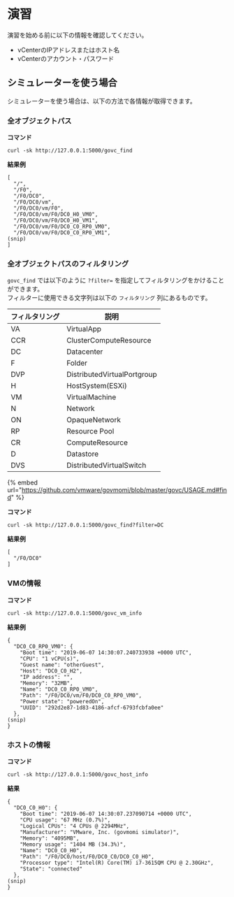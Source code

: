 # 演習

演習を始める前に以下の情報を確認してください。

* vCenterのIPアドレスまたはホスト名
* vCenterのアカウント・パスワード

## シミュレーターを使う場合

シミュレーターを使う場合は、以下の方法で各情報が取得できます。

### 全オブジェクトパス

**コマンド**

```
curl -sk http://127.0.0.1:5000/govc_find
```

**結果例**

```
[
  "/",
  "/F0",
  "/F0/DC0",
  "/F0/DC0/vm",
  "/F0/DC0/vm/F0",
  "/F0/DC0/vm/F0/DC0_H0_VM0",
  "/F0/DC0/vm/F0/DC0_H0_VM1",
  "/F0/DC0/vm/F0/DC0_C0_RP0_VM0",
  "/F0/DC0/vm/F0/DC0_C0_RP0_VM1",
(snip)
]
```

### 全オブジェクトパスのフィルタリング

`govc_find` では以下のように `?filter=` を指定してフィルタリングをかけることができます。  
フィルターに使用できる文字列は以下の `フィルタリング` 列にあるものです。

| フィルタリング |             説明            |
|----------------|-----------------------------|
| VA             | VirtualApp                  |
| CCR            | ClusterComputeResource      |
| DC             | Datacenter                  |
| F              | Folder                      |
| DVP            | DistributedVirtualPortgroup |
| H              | HostSystem(ESXi)            |
| VM             | VirtualMachine              |
| N              | Network                     |
| ON             | OpaqueNetwork               |
| RP             | Resource Pool               |
| CR             | ComputeResource             |
| D              | Datastore                   |
| DVS            | DistributedVirtualSwitch    |

{% embed url="https://github.com/vmware/govmomi/blob/master/govc/USAGE.md#find" %}

**コマンド**

```
curl -sk http://127.0.0.1:5000/govc_find?filter=DC
```

**結果例**

```
[
  "/F0/DC0"
]
```

### VMの情報

**コマンド**

```
curl -sk http://127.0.0.1:5000/govc_vm_info
```

**結果例**

```
{
  "DC0_C0_RP0_VM0": {
    "Boot time": "2019-06-07 14:30:07.240733938 +0000 UTC",
    "CPU": "1 vCPU(s)",
    "Guest name": "otherGuest",
    "Host": "DC0_C0_H2",
    "IP address": "",
    "Memory": "32MB",
    "Name": "DC0_C0_RP0_VM0",
    "Path": "/F0/DC0/vm/F0/DC0_C0_RP0_VM0",
    "Power state": "poweredOn",
    "UUID": "292d2e87-1d83-4186-afcf-6793fcbfa0ee"
  },
(snip)
}
```

### ホストの情報

**コマンド**

```
curl -sk http://127.0.0.1:5000/govc_host_info
```

**結果**

```
{
  "DC0_C0_H0": {
    "Boot time": "2019-06-07 14:30:07.237090714 +0000 UTC",
    "CPU usage": "67 MHz (0.7%)",
    "Logical CPUs": "4 CPUs @ 2294MHz",
    "Manufacturer": "VMware, Inc. (govmomi simulator)",
    "Memory": "4095MB",
    "Memory usage": "1404 MB (34.3%)",
    "Name": "DC0_C0_H0",
    "Path": "/F0/DC0/host/F0/DC0_C0/DC0_C0_H0",
    "Processor type": "Intel(R) Core(TM) i7-3615QM CPU @ 2.30GHz",
    "State": "connected"
  },
(snip)
}
```
